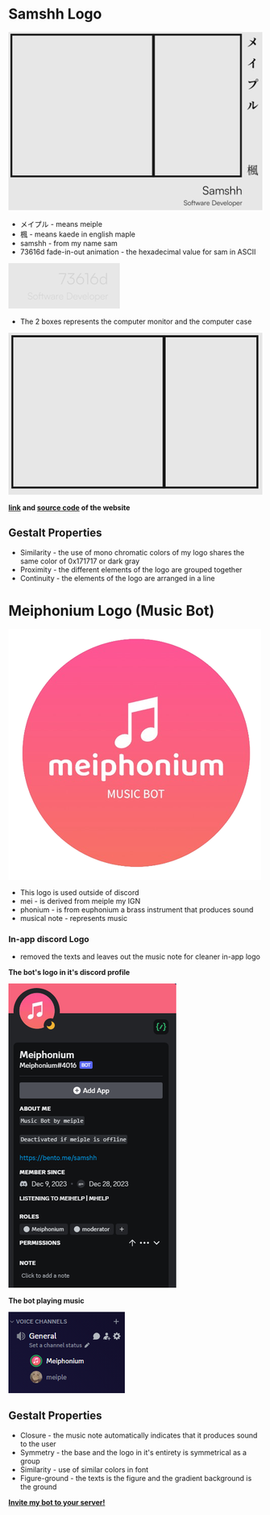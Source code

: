 # Samshh Logo
![Alt text](image.png)
- メイプル - means meiple　
- 楓 - means kaede in english maple
- samshh - from my name sam
- 73616d fade-in-out animation - the hexadecimal value for sam in ASCII
  
![Alt text](image-1.png)
- The 2 boxes represents the computer monitor and the computer case
  
![Alt text](image-2.png)

__[link](https://samshh.netlify.app/) and [source code](https://github.com/Samshh/landingPage) of the website__
## Gestalt Properties
- Similarity - the use of mono chromatic colors of my logo shares the same color of 0x171717 or dark gray
- Proximity - the different elements of the logo are grouped together
- Continuity - the elements of the logo are arranged in a line
# Meiphonium Logo (Music Bot)
![Alt text](<logo2-removebg-preview (1).png>)

- This logo is used outside of discord
- mei - is derived from meiple my IGN
- phonium - is from euphonium a brass instrument that produces sound
- musical note - represents music
### In-app discord Logo
- removed the texts and leaves out the music note for cleaner in-app logo

__The bot's logo in it's discord profile__

![Alt text](image-3.png)

__The bot playing music__

![Alt text](image-4.png)
## Gestalt Properties
- Closure - the music note automatically indicates that it produces sound to the user
- Symmetry - the base and the logo in it's entirety is symmetrical as a group
- Similarity - use of similar colors in font
- Figure-ground - the texts is the figure and the gradient background is the ground
  
__[Invite my bot to your server!](https://discord.com/api/oauth2/authorize?client_id=1182877339508555857&permissions=139589897280&scope=applications.commands%20bot)__
